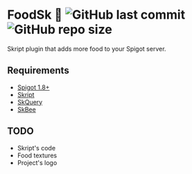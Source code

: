 # FoodSk 🍕 ![GitHub last commit](https://img.shields.io/github/last-commit/PanIntegralus/FoodSk) ![GitHub repo size](https://img.shields.io/github/repo-size/PanIntegralus/FoodSk)
Skript plugin that adds more food to your Spigot server.

## Requirements
- [Spigot 1.8+](https://www.spigotmc.org)
- [Skript](https://docs.skunity.com/downloads)
- [SkQuery](https://www.spigotmc.org/resources/skquery-1-9-1-15.36631/)
- [SkBee](https://www.spigotmc.org/resources/skbee-skript-addon.75839/)

## TODO
- Skript's code
- Food textures
- Project's logo
